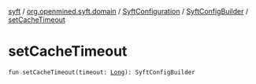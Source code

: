 [syft](../../../index.md) / [org.openmined.syft.domain](../../index.md) / [SyftConfiguration](../index.md) / [SyftConfigBuilder](index.md) / [setCacheTimeout](./set-cache-timeout.md)

# setCacheTimeout

`fun setCacheTimeout(timeout: `[`Long`](https://kotlinlang.org/api/latest/jvm/stdlib/kotlin/-long/index.html)`): SyftConfigBuilder`